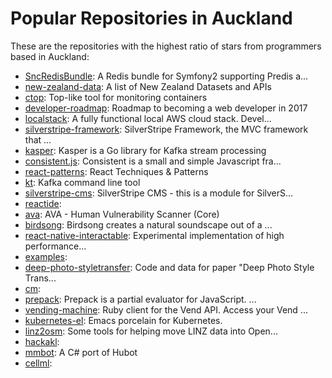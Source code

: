 # Popular Repositories in Auckland

These are the repositories with the highest ratio of stars from programmers based in Auckland:

- [SncRedisBundle](https://github.com/vend/SncRedisBundle): A Redis bundle for Symfony2 supporting Predis a...
- [new-zealand-data](https://github.com/WikiNewZealand/new-zealand-data): A list of New Zealand Datasets and APIs
- [ctop](https://github.com/bcicen/ctop): Top-like tool for monitoring containers
- [developer-roadmap](https://github.com/kamranahmedse/developer-roadmap): Roadmap to becoming a web developer in 2017
- [localstack](https://github.com/atlassian/localstack): A fully functional local AWS cloud stack. Devel...
- [silverstripe-framework](https://github.com/silverstripe/silverstripe-framework): SilverStripe Framework, the MVC framework that ...
- [kasper](https://github.com/movio/kasper): Kasper is a Go library for Kafka stream processing
- [consistent.js](https://github.com/karlvr/consistent.js): Consistent is a small and simple Javascript fra...
- [react-patterns](https://github.com/vasanthk/react-patterns): React Techniques & Patterns 
- [kt](https://github.com/fgeller/kt): Kafka command line tool
- [silverstripe-cms](https://github.com/silverstripe/silverstripe-cms): SilverStripe CMS - this is a module for SilverS...
- [reactide](https://github.com/reactide/reactide): 
- [ava](https://github.com/SafeStack/ava): AVA - Human Vulnerability Scanner (Core)
- [birdsong](https://github.com/rowanoulton/birdsong): Birdsong creates a natural soundscape out of a ...
- [react-native-interactable](https://github.com/wix/react-native-interactable): Experimental implementation of high performance...
- [examples](https://github.com/OpenCMISS/examples): 
- [deep-photo-styletransfer](https://github.com/luanfujun/deep-photo-styletransfer): Code and data for paper "Deep Photo Style Trans...
- [cm](https://github.com/OpenCMISS/cm): 
- [prepack](https://github.com/facebook/prepack): Prepack is a partial evaluator for JavaScript. ...
- [vending-machine](https://github.com/snikch/vending-machine): Ruby client for the Vend API. Access your Vend ...
- [kubernetes-el](https://github.com/chrisbarrett/kubernetes-el): Emacs porcelain for Kubernetes.
- [linz2osm](https://github.com/opennewzealand/linz2osm): Some tools for helping move LINZ data into Open...
- [hackakl](https://github.com/civichacknz/hackakl): 
- [mmbot](https://github.com/mmbot/mmbot): A C# port of Hubot
- [cellml](https://github.com/OpenCMISS-Dependencies/cellml): 
